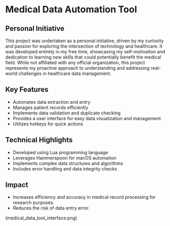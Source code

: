 # Medical Data Automation Tool

## Personal Initiative
This project was undertaken as a personal initiative, driven by my curiosity and passion for exploring the intersection of technology and healthcare. It was developed entirely in my free time, showcasing my self-motivation and dedication to learning new skills that could potentially benefit the medical field. While not affiliated with any official organization, this project represents my proactive approach to understanding and addressing real-world challenges in healthcare data management.

## Key Features
- Automates data extraction and entry
- Manages patient records efficiently
- Implements data validation and duplicate checking
- Provides a user interface for easy data visualization and management
- Utilizes hotkeys for quick actions

## Technical Highlights
- Developed using Lua programming language
- Leverages Hammerspoon for macOS automation
- Implements complex data structures and algorithms
- Includes error handling and data integrity checks

## Impact
- Increases efficiency and accuracy in medical record processing for research purposes.
- Reduces the risk of data entry error.


(medical_data_tool_interface.png)


